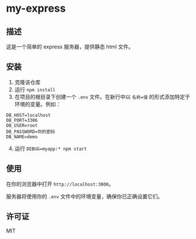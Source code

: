 # my-express

## 描述

这是一个简单的 express 服务器，提供静态 html 文件。

## 安装

1. 克隆该仓库
2. 运行 `npm install`
3. 在项目的根目录下创建一个 `.env` 文件。在新行中以 `名称=值` 的形式添加特定于环境的变量。例如：

```
DB_HOST=localhost
DB_PORT=3306
DB_USER=root
DB_PASSWORD=你的密码
DB_NAME=demo
```

4. 运行 `DEBUG=myapp:* npm start`

## 使用

在你的浏览器中打开 `http://localhost:3000`。

服务器将使用你的 `.env` 文件中的环境变量，确保你已正确设置它们。

## 许可证

MIT
